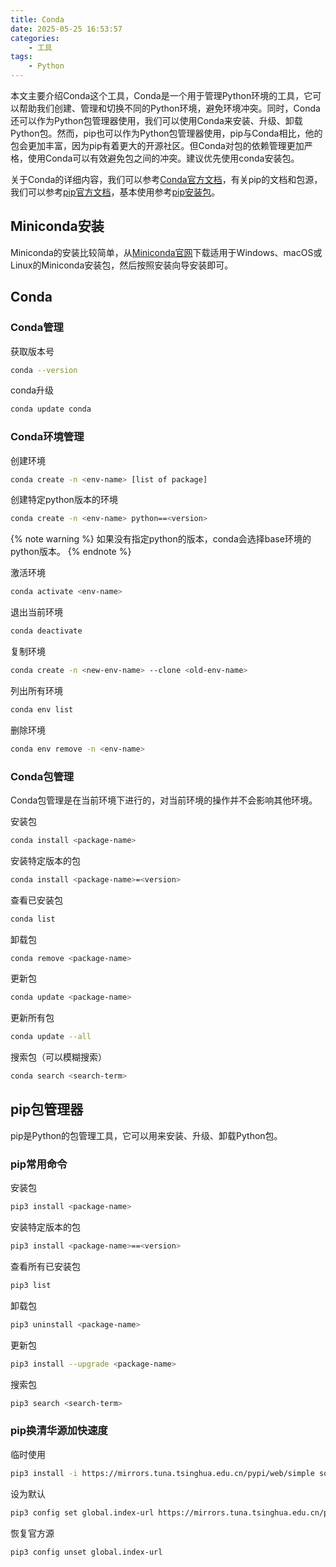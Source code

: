 ```yaml
---
title: Conda
date: 2025-05-25 16:53:57
categories:
    - 工具
tags:
    - Python
---
```


本文主要介绍Conda这个工具，Conda是一个用于管理Python环境的工具，它可以帮助我们创建、管理和切换不同的Python环境，避免环境冲突。同时，Conda还可以作为Python包管理器使用，我们可以使用Conda来安装、升级、卸载Python包。然而，pip也可以作为Python包管理器使用，pip与Conda相比，他的包会更加丰富，因为pip有着更大的开源社区。但Conda对包的依赖管理更加严格，使用Conda可以有效避免包之间的冲突。建议优先使用conda安装包。

关于Conda的详细内容，我们可以参考[Conda官方文档](https://www.anaconda.com/docs/main)，有关pip的文档和包源，我们可以参考[pip官方文档](https://pypi.org/)，基本使用参考[pip安装包](https://packaging.python.org/en/latest/tutorials/installing-packages/)。

<!-- more -->

## Miniconda安装

Miniconda的安装比较简单，从[Miniconda官网](https://www.anaconda.com/download/success)下载适用于Windows、macOS或Linux的Miniconda安装包，然后按照安装向导安装即可。

## Conda

### Conda管理

获取版本号

```bash
conda --version
```

conda升级

```bash
conda update conda
```

### Conda环境管理

创建环境

```bash
conda create -n <env-name> [list of package]
```

创建特定python版本的环境

```bash
conda create -n <env-name> python==<version>
```

{% note warning %}
如果没有指定python的版本，conda会选择base环境的python版本。
{% endnote %}

激活环境

```bash
conda activate <env-name>
```

退出当前环境

```bash
conda deactivate
```

复制环境

```bash
conda create -n <new-env-name> --clone <old-env-name>
```

列出所有环境

```bash
conda env list
```

删除环境

```bash
conda env remove -n <env-name>
```

### Conda包管理

Conda包管理是在当前环境下进行的，对当前环境的操作并不会影响其他环境。

安装包

```bash
conda install <package-name>
```

安装特定版本的包

```bash
conda install <package-name>=<version>
```

查看已安装包

```bash
conda list
```

卸载包

```bash
conda remove <package-name>
```

更新包

```bash
conda update <package-name>
```

更新所有包

```bash
conda update --all
```

搜索包（可以模糊搜索）

```bash
conda search <search-term>
```

## pip包管理器

pip是Python的包管理工具，它可以用来安装、升级、卸载Python包。

### pip常用命令

安装包

```bash
pip3 install <package-name>
```

安装特定版本的包

```bash
pip3 install <package-name>==<version>
```

查看所有已安装包

```bash
pip3 list
```

卸载包

```bash
pip3 uninstall <package-name>
```

更新包

```bash
pip3 install --upgrade <package-name>
```

搜索包

```bash
pip3 search <search-term>
```

### pip换清华源加快速度

临时使用

```bash
pip3 install -i https://mirrors.tuna.tsinghua.edu.cn/pypi/web/simple some-package
```

设为默认

```bash
pip3 config set global.index-url https://mirrors.tuna.tsinghua.edu.cn/pypi/web/simple
```

恢复官方源

```bash
pip3 config unset global.index-url
```
